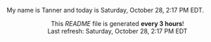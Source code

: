 My name is Tanner and today is Saturday, October 28, 2:17 PM EDT.

<p align="center">This <i>README</i> file is generated <b>every 3 hours</b>!</br>Last refresh: Saturday, October 28, 2:17 PM EDT<br /></p>
